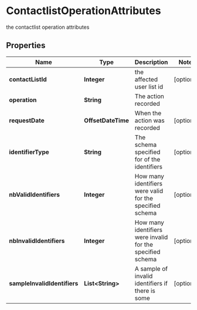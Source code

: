 

# ContactlistOperationAttributes

the contactlist operation attributes

## Properties

| Name | Type | Description | Notes |
|------------ | ------------- | ------------- | -------------|
|**contactListId** | **Integer** | the affected user list id |  [optional] |
|**operation** | **String** | The action recorded |  |
|**requestDate** | **OffsetDateTime** | When the action was recorded |  [optional] |
|**identifierType** | **String** | The schema specified for of the identifiers |  [optional] |
|**nbValidIdentifiers** | **Integer** | How many identifiers were valid for the specified schema |  [optional] |
|**nbInvalidIdentifiers** | **Integer** | How many identifiers were invalid for the specified schema |  [optional] |
|**sampleInvalidIdentifiers** | **List&lt;String&gt;** | A sample of invalid identifiers if there is some |  [optional] |



